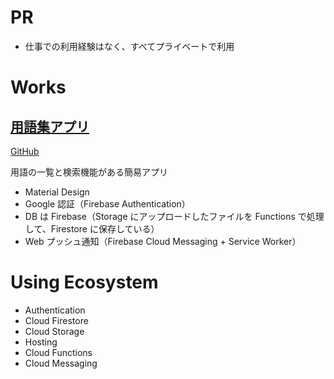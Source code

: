 # PR

- 仕事での利用経験はなく、すべてプライベートで利用

# Works

## [用語集アプリ](https://glossary-kurosame.firebaseapp.com)

[GitHub](https://github.com/kurosame/glossary)

用語の一覧と検索機能がある簡易アプリ

- Material Design
- Google 認証（Firebase Authentication）
- DB は Firebase（Storage にアップロードしたファイルを Functions で処理して、Firestore に保存している）
- Web プッシュ通知（Firebase Cloud Messaging + Service Worker）

# Using Ecosystem

- Authentication
- Cloud Firestore
- Cloud Storage
- Hosting
- Cloud Functions
- Cloud Messaging
